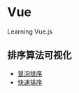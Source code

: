 # Vue
Learning Vue.js

## 排序算法可视化
- [冒泡排序](https://xuhuiming.github.io/Vue/BubbleSortVisualized.html)
- [快速排序](https://xuhuiming.github.io/Vue/QuickSortVisualized.html)
